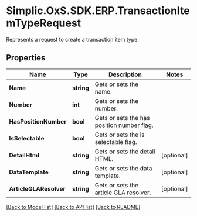 # Simplic.OxS.SDK.ERP.TransactionItemTypeRequest
Represents a request to create a transaction item type.

## Properties

Name | Type | Description | Notes
------------ | ------------- | ------------- | -------------
**Name** | **string** | Gets or sets the name. | 
**Number** | **int** | Gets or sets the number. | 
**HasPositionNumber** | **bool** | Gets or sets the has position number flag. | 
**IsSelectable** | **bool** | Gets or sets the is selectable flag. | 
**DetailHtml** | **string** | Gets or sets the detail HTML. | [optional] 
**DataTemplate** | **string** | Gets or sets the data template. | [optional] 
**ArticleGLAResolver** | **string** | Gets or sets the article GLA resolver. | [optional] 

[[Back to Model list]](../README.md#documentation-for-models) [[Back to API list]](../README.md#documentation-for-api-endpoints) [[Back to README]](../README.md)

